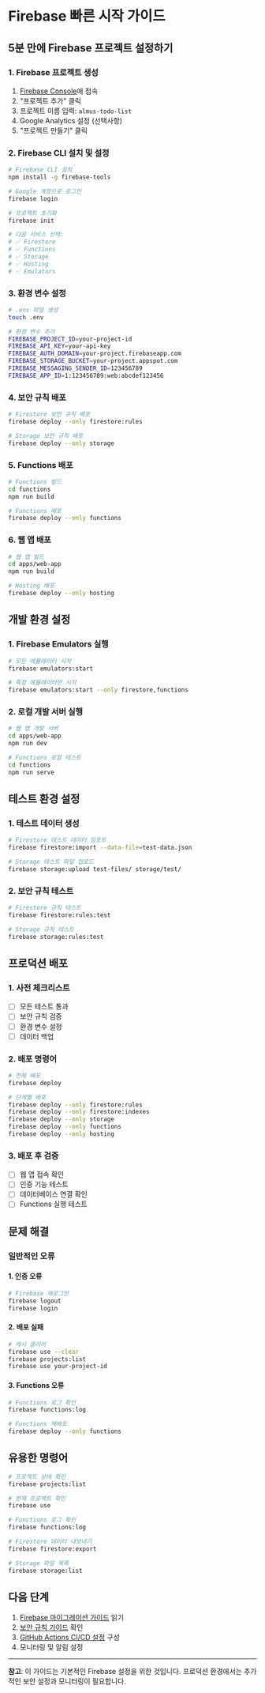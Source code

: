 # Firebase 빠른 시작 가이드

## 5분 만에 Firebase 프로젝트 설정하기

### 1. Firebase 프로젝트 생성

1. [Firebase Console](https://console.firebase.google.com/)에 접속
2. "프로젝트 추가" 클릭
3. 프로젝트 이름 입력: `almus-todo-list`
4. Google Analytics 설정 (선택사항)
5. "프로젝트 만들기" 클릭

### 2. Firebase CLI 설치 및 설정

```bash
# Firebase CLI 설치
npm install -g firebase-tools

# Google 계정으로 로그인
firebase login

# 프로젝트 초기화
firebase init

# 다음 서비스 선택:
# ✅ Firestore
# ✅ Functions
# ✅ Storage
# ✅ Hosting
# ✅ Emulators
```

### 3. 환경 변수 설정

```bash
# .env 파일 생성
touch .env

# 환경 변수 추가
FIREBASE_PROJECT_ID=your-project-id
FIREBASE_API_KEY=your-api-key
FIREBASE_AUTH_DOMAIN=your-project.firebaseapp.com
FIREBASE_STORAGE_BUCKET=your-project.appspot.com
FIREBASE_MESSAGING_SENDER_ID=123456789
FIREBASE_APP_ID=1:123456789:web:abcdef123456
```

### 4. 보안 규칙 배포

```bash
# Firestore 보안 규칙 배포
firebase deploy --only firestore:rules

# Storage 보안 규칙 배포
firebase deploy --only storage
```

### 5. Functions 배포

```bash
# Functions 빌드
cd functions
npm run build

# Functions 배포
firebase deploy --only functions
```

### 6. 웹 앱 배포

```bash
# 웹 앱 빌드
cd apps/web-app
npm run build

# Hosting 배포
firebase deploy --only hosting
```

## 개발 환경 설정

### 1. Firebase Emulators 실행

```bash
# 모든 에뮬레이터 시작
firebase emulators:start

# 특정 에뮬레이터만 시작
firebase emulators:start --only firestore,functions
```

### 2. 로컬 개발 서버 실행

```bash
# 웹 앱 개발 서버
cd apps/web-app
npm run dev

# Functions 로컬 테스트
cd functions
npm run serve
```

## 테스트 환경 설정

### 1. 테스트 데이터 생성

```bash
# Firestore 테스트 데이터 임포트
firebase firestore:import --data-file=test-data.json

# Storage 테스트 파일 업로드
firebase storage:upload test-files/ storage/test/
```

### 2. 보안 규칙 테스트

```bash
# Firestore 규칙 테스트
firebase firestore:rules:test

# Storage 규칙 테스트
firebase storage:rules:test
```

## 프로덕션 배포

### 1. 사전 체크리스트

- [ ] 모든 테스트 통과
- [ ] 보안 규칙 검증
- [ ] 환경 변수 설정
- [ ] 데이터 백업

### 2. 배포 명령어

```bash
# 전체 배포
firebase deploy

# 단계별 배포
firebase deploy --only firestore:rules
firebase deploy --only firestore:indexes
firebase deploy --only storage
firebase deploy --only functions
firebase deploy --only hosting
```

### 3. 배포 후 검증

- [ ] 웹 앱 접속 확인
- [ ] 인증 기능 테스트
- [ ] 데이터베이스 연결 확인
- [ ] Functions 실행 테스트

## 문제 해결

### 일반적인 오류

#### 1. 인증 오류

```bash
# Firebase 재로그인
firebase logout
firebase login
```

#### 2. 배포 실패

```bash
# 캐시 클리어
firebase use --clear
firebase projects:list
firebase use your-project-id
```

#### 3. Functions 오류

```bash
# Functions 로그 확인
firebase functions:log

# Functions 재배포
firebase deploy --only functions
```

## 유용한 명령어

```bash
# 프로젝트 상태 확인
firebase projects:list

# 현재 프로젝트 확인
firebase use

# Functions 로그 확인
firebase functions:log

# Firestore 데이터 내보내기
firebase firestore:export

# Storage 파일 목록
firebase storage:list
```

## 다음 단계

1. [Firebase 마이그레이션 가이드](./firebase-migration-guide.md) 읽기
2. [보안 규칙 가이드](./security-rules.md) 확인
3. [GitHub Actions CI/CD 설정](../.github/workflows/) 구성
4. 모니터링 및 알림 설정

---

**참고**: 이 가이드는 기본적인 Firebase 설정을 위한 것입니다. 프로덕션 환경에서는 추가적인 보안 설정과 모니터링이 필요합니다.
